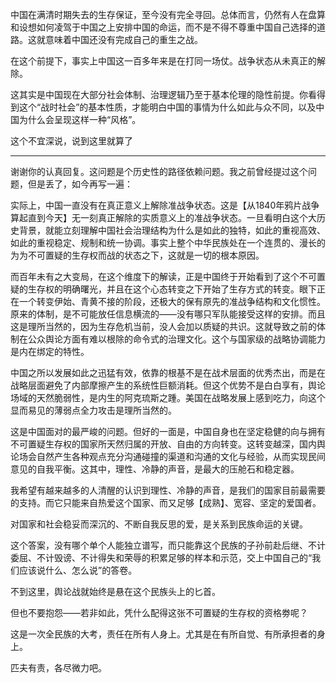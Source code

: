中国在满清时期失去的生存保证，至今没有完全寻回。总体而言，仍然有人在盘算和设想如何凌驾于中国之上安排中国的命运，而不是不得不尊重中国自己选择的道路。这就意味着中国还没有完成自己的重生之战。  
  
在这个前提下，事实上中国这一百多年来是在打同一场仗。战争状态从未真正的解除。  
  
这其实是中国现在大部分社会体制、治理逻辑乃至于基本伦理的隐性前提。你看得到这个“战时社会”的基本性质，才能明白中国的事情为什么如此与众不同，以及中国为什么会呈现这样一种“风格”。  
  
这个不宜深说，说到这里就算了  

---

谢谢你的认真回复。这问题是个历史性的路径依赖问题。我之前曾经提过这个问题，但是丢了，如今再写一遍：  
  
实际上，中国一直没有在真正意义上解除准战争状态。这是【从1840年鸦片战争算起直到今天】无一刻真正解除的实质意义上的准战争状态。一旦看明白这个大历史背景，就能立刻理解中国社会治理结构为什么是如此的独特，如此的重视高效、如此的重视稳定、规制和统一协调。事实上整个中华民族处在一个连贯的、漫长的为为不可置疑的生存权而战的状态之下，这就是一切的根本原因。  
  
  
而百年未有之大变局，在这个维度下的解读，正是中国终于开始看到了这个不可置疑的生存权的明确曙光，并且在这个心态转变之下开始了生存方式的转变。眼下正在一个转变伊始、青黄不接的阶段，还极大的保有原先的准战争结构和文化惯性。原来的体制，是不可能放任信息横流的——没有哪只军队能接受这样的安排。而且这是理所当然的，因为生存危机当前，没人会加以质疑的共识。这就导致之前的体制在公众舆论方面有难以根除的命令式的治理文化。这个与国家级的战略协调能力是内在绑定的特性。  
  
中国之所以发展如此之迅猛有效，依靠的根基不是在战术层面的优秀杰出，而是在战略层面避免了内部摩擦产生的系统性巨额消耗。但这个优势不是白白享有，舆论场域的天然脆弱性，是内生的阿克琉斯之踵。美国在战略发展上感到吃力，向这个显而易见的薄弱点全力攻击是理所当然的。  
  
这是中国面对的最严峻的问题。但好的一面是，中国自身也在坚定稳健的向与拥有不可置疑生存权的国家所天然归属的开放、自由的方向转变。这转变越深，国内舆论场会自然产生各种观点充分沟通碰撞的渠道和沟通的文化与经验，从而实现民间意见的自我平衡。这其中，理性、冷静的声音，是最大的压舱石和稳定器。  
  
我希望有越来越多的人清醒的认识到理性、冷静的声音，是我们的国家目前最需要的支持。而它只能来自热爱这个国家、而又足够【成熟】、宽容、坚定的爱国者。  
  
对国家和社会稳妥而深沉的、不断自我反思的爱，是关系到民族命运的关键。  
  
这个答案，没有哪个单个人能独立谱写，而只能靠这个民族的子孙前赴后继、不计委屈、不计毁谤、不计得失和荣辱的积累足够的样本和示范，交上中国自己的“我们应该说什么、怎么说”的答卷。  
  
不到这里，舆论战就始终是悬在这个民族头上的匕首。  
  
但也不要抱怨——若非如此，凭什么配得这张不可置疑的生存权的资格劵呢？  
  
这是一次全民族的大考，责任在所有人身上。尤其是在有所自觉、有所承担者的身上。  
  
匹夫有责，各尽微力吧。